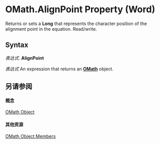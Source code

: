 
# OMath.AlignPoint Property (Word)

Returns or sets a  **Long** that represents the character position of the alignment point in the equation. Read/write.


## Syntax

 _表达式_. **AlignPoint**

 _表达式_ An expression that returns an **[OMath](82f2f81b-e2d5-140f-bdcc-8b52b821b24d.md)** object.


## 另请参阅


#### 概念


[OMath Object](82f2f81b-e2d5-140f-bdcc-8b52b821b24d.md)
#### 其他资源


[OMath Object Members](http://msdn.microsoft.com/library/872dedbb-2e2f-ef9d-2491-bfcaa7671538%28Office.15%29.aspx)